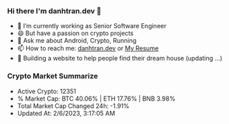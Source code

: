 ### Hi there I'm danhtran.dev 👋

- 🔭 I’m currently working as Senior Software Engineer
- 😄 But have a passion on crypto projects
- 💬 Ask me about Android, Crypto, Running 
- 📫 How to reach me: <a href="https://danhtran.dev" target="_blank">danhtran.dev</a> or <a href="Dan-Resume.pdf" target="_blank">My Resume</a>
- 🌱 Building a website to help people find their dream house (updating ...)

### Crypto Market Summarize
- Active Crypto: 12351
- % Market Cap: BTC 40.06% | ETH 17.76% | BNB 3.98%
- Total Market Cap Changed 24h: -1.91%
- Updated At: 2/6/2023, 3:17:05 AM
